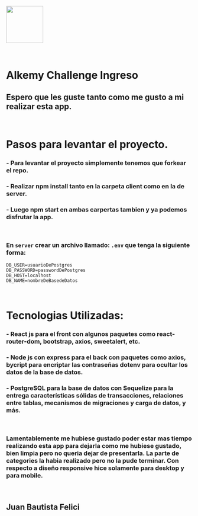 <p align='left'>
    <img height="100" width="100" src='https://www.alkemy.org/logo512.png' </img>
</p>

<br>

# Alkemy Challenge Ingreso 
## Espero que les guste tanto como me gusto a mi realizar esta app.

<br>

# Pasos para levantar el proyecto.
 
### - Para levantar el proyecto simplemente tenemos que forkear el repo.
### - Realizar npm install tanto en la carpeta client como en la de server.
### - Luego npm start en ambas carpertas tambien y ya podemos disfrutar la app.

<br>

### En `server` crear un archivo llamado: `.env` que tenga la siguiente forma:

```
DB_USER=usuarioDePostgres
DB_PASSWORD=passwordDePostgres
DB_HOST=localhost
DB_NAME=nombreDeBasedeDatos
```

<br>

# Tecnologias Utilizadas:

### - React js para el front con algunos paquetes como react-router-dom, bootstrap, axios, sweetalert, etc.

### - Node js con express para el back con paquetes como axios, bycript para encriptar las contraseñas dotenv para ocultar los datos de la base de datos.

### - PostgreSQL para la base de datos con Sequelize para la entrega características sólidas de transacciones, relaciones entre tablas, mecanismos de migraciones y carga de datos, y más.

<br>

### Lamentablemente me hubiese gustado poder estar mas tiempo realizando esta app para dejarla como me hubiese gustado, bien limpia pero no queria dejar de presentarla. La parte de categories la habia realizado pero no la pude terminar. Con respecto a diseño responsive hice solamente para desktop y para mobile.

<br>

## Juan Bautista Felici

